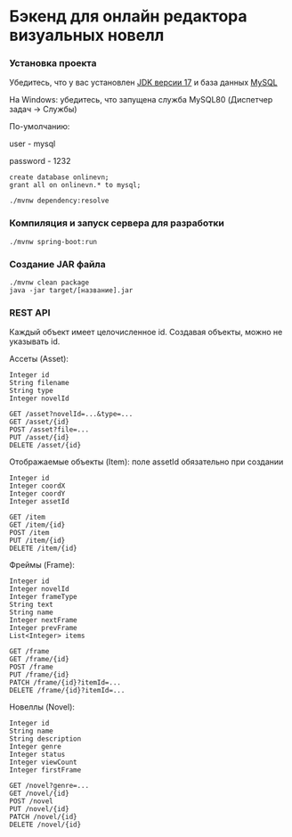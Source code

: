 # Бэкенд для онлайн редактора визуальных новелл

### Установка проекта

Убедитесь, что у вас установлен [JDK версии 17](https://www.oracle.com/java/technologies/downloads/) и база данных [MySQL](https://dev.mysql.com/downloads/installer/)

На Windows: убедитесь, что запущена служба MySQL80 (Диспетчер задач -> Службы)

По-умолчанию:

user - mysql

password - 1232
```
create database onlinevn;
grant all on onlinevn.* to mysql;
```

```
./mvnw dependency:resolve
```

### Компиляция и запуск сервера для разработки

```
./mvnw spring-boot:run
```

### Создание JAR файла

```
./mvnw clean package
java -jar target/[название].jar
```

### REST API
Каждый объект имеет целочисленное id. Создавая объекты, можно не указывать id.

Ассеты (Asset):
```
Integer id
String filename
String type
Integer novelId
```
```
GET /asset?novelId=...&type=...
GET /asset/{id}
POST /asset?file=...
PUT /asset/{id}
DELETE /asset/{id}
```

Отображаемые объекты (Item): поле assetId обязательно при создании
```
Integer id
Integer coordX
Integer coordY
Integer assetId
```
```
GET /item
GET /item/{id}
POST /item
PUT /item/{id}
DELETE /item/{id}
```
Фреймы (Frame):
```
Integer id
Integer novelId
Integer frameType
String text
String name
Integer nextFrame
Integer prevFrame
List<Integer> items
```
```
GET /frame
GET /frame/{id}
POST /frame
PUT /frame/{id}
PATCH /frame/{id}?itemId=...
DELETE /frame/{id}?itemId=...
```
Новеллы (Novel):
```
Integer id
String name
String description
Integer genre
Integer status
Integer viewCount
Integer firstFrame
```
```
GET /novel?genre=...
GET /novel/{id}
POST /novel
PUT /novel/{id}
PATCH /novel/{id}
DELETE /novel/{id}
```






